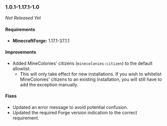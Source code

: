 ### 1.0.1-1.17.1-1.0

_Not Released Yet_

#### Requirements
- **MinecraftForge:** 1.17.1-37.1.1

#### Improvements

- Added MineColonies' citizens (`minecolonies:citizen`) to the default allowlist.
    - This will only take effect for new installations. If you wish to whitelist
      MineColonies' citizens to an existing installation, you will still have to
      add the exception manually.

#### Fixes

- Updated an error message to avoid potential confusion.
- Updated the required Forge version indication to the correct requirement.